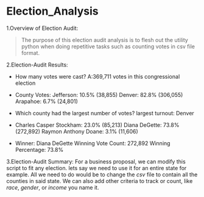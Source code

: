 # Election_Analysis


1.Overview of Election Audit: 

>The purpose of this election audit analysis is to flesh out the utility python when doing repetitive tasks such as counting votes in csv file format.

2.Election-Audit Results:

- How many votes were cast? A:369,711 votes in this     congressional election

- County Votes:
    Jefferson: 10.5% (38,855)
    Denver: 82.8% (306,055)
    Arapahoe: 6.7% (24,801)

- Which county had the largest number of votes?
    largest turnout: Denver

- Charles Casper Stockham: 23.0% (85,213)
  Diana DeGette: 73.8% (272,892)
  Raymon Anthony Doane: 3.1% (11,606)

- Winner: Diana DeGette
  Winning Vote Count: 272,892
  Winning Percentage: 73.8%

3.Election-Audit Summary: 
For a business proposal, we can modify this script to fit any election. lets say we need to use it for an entire state for example. All we need to do would be to change the *csv* file to contain all the counties in said state. 
We can also add other criteria to track or count, like *race*, *gender*, or *income* you name it.


